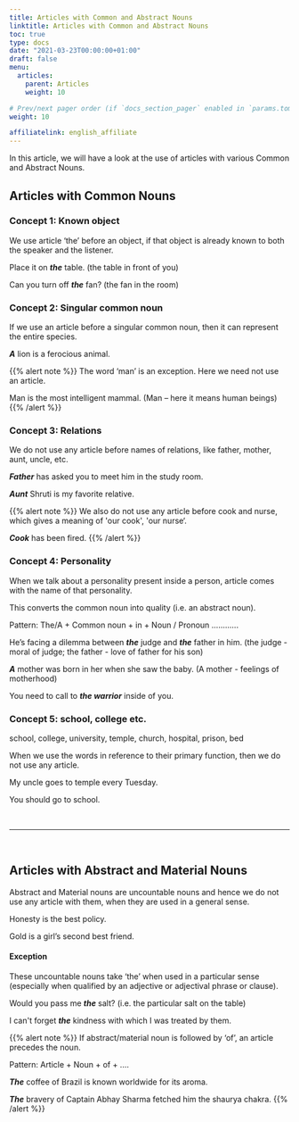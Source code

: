 ```yaml
---
title: Articles with Common and Abstract Nouns  
linktitle: Articles with Common and Abstract Nouns  
toc: true
type: docs
date: "2021-03-23T00:00:00+01:00"
draft: false
menu:
  articles:
    parent: Articles 
    weight: 10

# Prev/next pager order (if `docs_section_pager` enabled in `params.toml`)
weight: 10

affiliatelink: english_affiliate
---
```


In this article, we will have a look at the use of articles with various Common and Abstract Nouns. 

## Articles with Common Nouns

### Concept 1: Known object

We use article ‘the’ before an object, if that object is already known to both the speaker and the listener.

Place it on ***the*** table. (the table in front of you)

Can you turn off ***the*** fan?	 (the fan in the room)

### Concept 2: Singular common noun

If we use an article before a singular common noun, then it can represent the entire species.

***A*** lion is a ferocious animal.

{{% alert note %}}
The word ‘man’ is an exception. Here we need not use an article. 

Man is the most intelligent mammal. (Man – here it means human beings)
{{% /alert %}}

### Concept 3: Relations

We do not use any article before names of relations, like father, mother, aunt, uncle, etc.

***Father*** has asked you to meet him in the study room.

***Aunt*** Shruti is my favorite relative.

{{% alert note %}}
We also do not use any article before cook and nurse, which gives a meaning of 'our cook', 'our nurse‘.

***Cook*** has been fired.
{{% /alert %}}

### Concept 4: Personality

When we talk about a personality present inside a person, article comes with the name of that personality.

This converts the common noun into quality (i.e. an abstract noun). 

Pattern: The/A + Common noun + in + Noun / Pronoun ............

He’s facing a dilemma between ***the*** judge and ***the*** father in him. (the judge - moral of judge; the father - love of father for his son)

***A*** mother was born in her when she saw the baby. (A mother - feelings of motherhood) 

You need to call to ***the warrior*** inside of you.

### Concept 5: school, college etc.

school, college, university, temple, church, hospital, prison, bed

When we use the words in reference to their primary function, then we do not use any article.

My uncle goes to temple every Tuesday. 

You should go to school.

<!-- Commented out for ebook sake -->
<!-- #### Exception

We should use an article before school, college, temple etc. if they denote a place, a building or an object (and not their primary purpose).

***The*** temple is being built a few meters away from ***the*** school.

My office is behind ***a*** college.

### Concept 6:

We use ‘the’ when we talk about: 
* cinema, opera or theatre in general, or 
* when we refer to a specific building where this type of entertainment takes place.

I go to ***the*** theatre at least once a month. (i.e. theatre in general) <br>
We are going to ***the*** cinema in Sector 18. (i.e. a specific cinema)

#### Exception

We prefer not to use any article when we talk about a form of art.

Not many kids enjoy opera.  -->

<br><hr><br>

## Articles with Abstract and Material Nouns

Abstract and Material nouns are uncountable nouns and hence we do not use any article with them, when they are used in a general sense. 

Honesty is the best policy.

Gold is a girl’s second best friend.

#### Exception

These uncountable nouns take ‘the’ when used in a particular sense (especially when qualified by an adjective or adjectival phrase or clause).

Would you pass me ***the*** salt? (i.e. the particular salt on the table)

I can't forget ***the*** kindness with which I was treated by them.

{{% alert note %}}
If abstract/material noun is followed by ‘of’, an article precedes the noun.

Pattern: Article + Noun + of + ....

***The*** coffee of Brazil is known worldwide for its aroma.

***The*** bravery of Captain Abhay Sharma fetched him the shaurya chakra.
{{% /alert %}}

